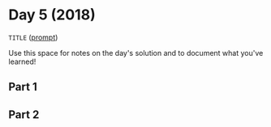 # Day 5 (2018)

`TITLE` ([prompt](https://adventofcode.com/2018/day/5))

Use this space for notes on the day's solution and to document what you've learned!

## Part 1

## Part 2

